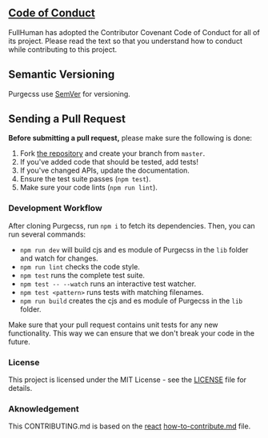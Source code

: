 ## [Code of Conduct](./.github/CODE_OF_CONDUCT.md)

FullHuman has adopted the Contributor Covenant Code of Conduct for all of its
project. Please read the text so that you understand how to conduct while
contributing to this project.

## Semantic Versioning

Purgecss use [SemVer](http://semver.org/) for versioning.

## Sending a Pull Request

**Before submitting a pull request,** please make sure the following is done:

1. Fork [the repository](https://github.com/FullHuman/purgecss-webpack-plugin)
   and create your branch from `master`.
2. If you've added code that should be tested, add tests!
3. If you've changed APIs, update the documentation.
4. Ensure the test suite passes (`npm test`).
4. Make sure your code lints (`npm run lint`).

### Development Workflow

After cloning Purgecss, run `npm i` to fetch its dependencies. Then, you can run
several commands:

* `npm run dev` will build cjs and es module of Purgecss in the `lib` folder and
  watch for changes.
* `npm run lint` checks the code style.
* `npm test` runs the complete test suite.
* `npm test -- --watch` runs an interactive test watcher.
* `npm test <pattern>` runs tests with matching filenames.
* `npm run build` creates the cjs and es module of Purgecss in the `lib` folder.

Make sure that your pull request contains unit tests for any new functionality.
This way we can ensure that we don't break your code in the future.

### License

This project is licensed under the MIT License - see the [LICENSE](LICENSE) file
for details.

### Aknowledgement

This CONTRIBUTING.md is based on the [react](https://github.com/facebook/react)
[how-to-contribute.md](https://github.com/facebook/react/blob/master/docs/contributing/how-to-contribute.md)
file.
